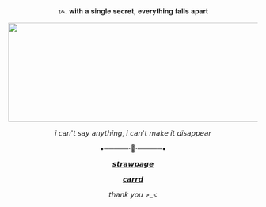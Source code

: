 <p align=center> ᝰ. 𝐰𝐢𝐭𝐡 𝐚 𝐬𝐢𝐧𝐠𝐥𝐞 𝐬𝐞𝐜𝐫𝐞𝐭, 𝐞𝐯𝐞𝐫𝐲𝐭𝐡𝐢𝐧𝐠 𝐟𝐚𝐥𝐥𝐬 𝐚𝐩𝐚𝐫𝐭</p>

<p align="center">
<img src="https://encrypted-tbn0.gstatic.com/images?q=tbn:ANd9GcRL5Bh17y8BRYdUZSzUoppZ_CqmZunpC6rJng&s" width="600" height="200">
</p>

<p align=center>  𝘪 𝘤𝘢𝘯'𝘵 𝘴𝘢𝘺 𝘢𝘯𝘺𝘵𝘩𝘪𝘯𝘨, 𝘪 𝘤𝘢𝘯'𝘵 𝘮𝘢𝘬𝘦 𝘪𝘵 𝘥𝘪𝘴𝘢𝘱𝘱𝘦𝘢𝘳</p>

<p align=center> •─────⋅🌹⋅─────•</p>


<p align=center> <a href="https://ezraxp.straw.page/">𝙨𝙩𝙧𝙖𝙬𝙥𝙖𝙜𝙚</a></p>

<p align=center> <a href="https://ult-rebel.carrd.co">𝙘𝙖𝙧𝙧𝙙</a></p>


<p align=center>  𝘵𝘩𝘢𝘯𝘬 𝘺𝘰𝘶 >_< </p>
